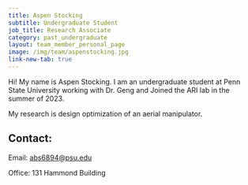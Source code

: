 ```yaml
---
title: Aspen Stocking
subtitle: Undergraduate Student
job_title: Research Associate
category: past_undergraduate
layout: team_member_personal_page
image: /img/team/aspenstocking.jpg
link-new-tab: true
---
```


Hi! My name is Aspen Stocking.  I am an undergraduate student at Penn State University working with Dr. Geng and Joined the ARI lab in the summer of 2023.   

My research is design optimization of an aerial manipulator.

## Contact: ##

Email: [abs6894@psu.edu](mailto:abs6894@psu.edu)

Office: 131 Hammond Building
